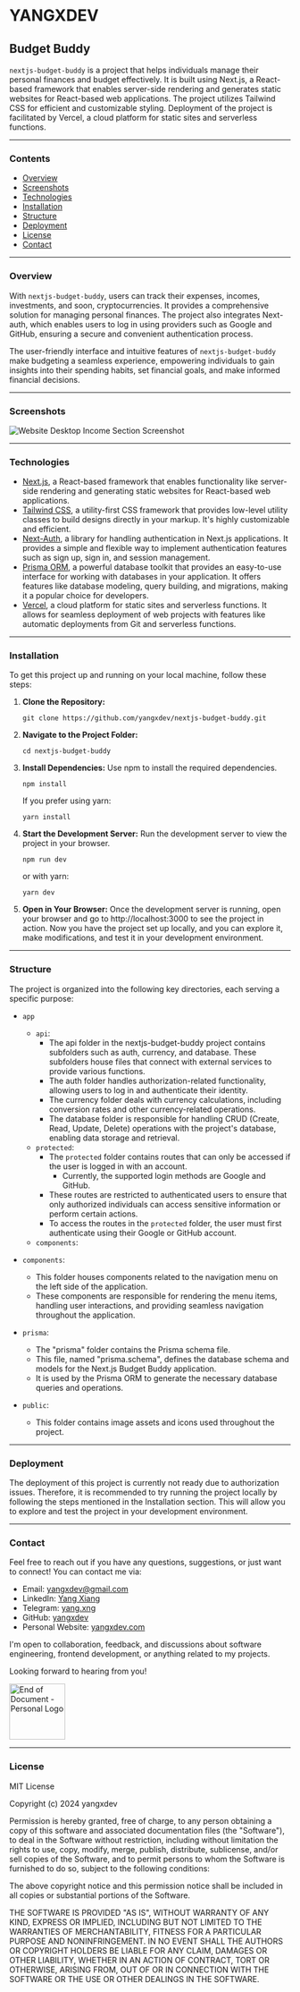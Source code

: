 # YANGXDEV

## Budget Buddy

`nextjs-budget-buddy` is a project that helps individuals manage their personal finances and budget effectively. It is built using Next.js, a React-based framework that enables server-side rendering and generates static websites for React-based web applications. The project utilizes Tailwind CSS for efficient and customizable styling. Deployment of the project is facilitated by Vercel, a cloud platform for static sites and serverless functions.

---

### Contents

- [Overview](#overview)
- [Screenshots](#screenshots)
- [Technologies](#technologies)
- [Installation](#installation)
- [Structure](#structure)
- [Deployment](#deployment)
- [License](#license)
- [Contact](#contact)

---

### Overview

With `nextjs-budget-buddy`, users can track their expenses, incomes, investments, and soon, cryptocurrencies. It provides a comprehensive solution for managing personal finances. The project also integrates Next-auth, which enables users to log in using providers such as Google and GitHub, ensuring a secure and convenient authentication process.

The user-friendly interface and intuitive features of `nextjs-budget-buddy` make budgeting a seamless experience, empowering individuals to gain insights into their spending habits, set financial goals, and make informed financial decisions.

---

### Screenshots

![Website Desktop Income Section Screenshot](./public/nextjs-budget-buddy-preview1.PNG)

<!-- <div class="flex">
    <img src="/public/readme/mobile_portfolio.png" alt="Website Mobile Portfolio Section Screenshot" width="400">&nbsp;&nbsp;
</div> -->

---

### Technologies

- [Next.js](https://nextjs.org/), a React-based framework that enables functionality like server-side rendering and generating static websites for React-based web applications.
- [Tailwind CSS](https://tailwindcss.com/), a utility-first CSS framework that provides low-level utility classes to build designs directly in your markup. It's highly customizable and efficient.
- [Next-Auth](https://next-auth.js.org/), a library for handling authentication in Next.js applications. It provides a simple and flexible way to implement authentication features such as sign up, sign in, and session management.
- [Prisma ORM](https://www.prisma.io/), a powerful database toolkit that provides an easy-to-use interface for working with databases in your application. It offers features like database modeling, query building, and migrations, making it a popular choice for developers.
- [Vercel](https://vercel.com), a cloud platform for static sites and serverless functions. It allows for seamless deployment of web projects with features like automatic deployments from Git and serverless functions.

---

### Installation

To get this project up and running on your local machine, follow these steps:

1. **Clone the Repository:**
   ```
   git clone https://github.com/yangxdev/nextjs-budget-buddy.git
   ```
2. **Navigate to the Project Folder:**
   ```
   cd nextjs-budget-buddy
   ```
3. **Install Dependencies:**
   Use npm to install the required dependencies.
   ```
   npm install
   ```
   If you prefer using yarn:
   ```
   yarn install
   ```
4. **Start the Development Server:**
   Run the development server to view the project in your browser.
   ```
   npm run dev
   ```
   or with yarn:
   ```
   yarn dev
   ```
5. **Open in Your Browser:**
   Once the development server is running, open your browser and go to http://localhost:3000 to see the project in action.
   Now you have the project set up locally, and you can explore it, make modifications, and test it in your development environment.

---

### Structure

The project is organized into the following key directories, each serving a specific purpose:
- `app`
    - `api`: 
        - The api folder in the nextjs-budget-buddy project contains subfolders such as auth, currency, and database. These subfolders house files that connect with external services to provide various functions.
        - The auth folder handles authorization-related functionality, allowing users to log in and authenticate their identity.
        - The currency folder deals with currency calculations, including conversion rates and other currency-related operations.
        - The database folder is responsible for handling CRUD (Create, Read, Update, Delete) operations with the project's database, enabling data storage and retrieval.
    - `protected`:
         - The `protected` folder contains routes that can only be accessed if the user is logged in with an account.
            - Currently, the supported login methods are Google and GitHub.
         - These routes are restricted to authenticated users to ensure that only authorized individuals can access sensitive information or perform certain actions.
         - To access the routes in the `protected` folder, the user must first authenticate using their Google or GitHub account.
    - `components`:

- `components`:
    - This folder houses components related to the navigation menu on the left side of the application.
    - These components are responsible for rendering the menu items, handling user interactions, and providing seamless navigation throughout the application.
- `prisma`:
    - The "prisma" folder contains the Prisma schema file.
    - This file, named "prisma.schema", defines the database schema and models for the Next.js Budget Buddy application.
    - It is used by the Prisma ORM to generate the necessary database queries and operations.
- `public`:
    - This folder contains image assets and icons used throughout the project.
<!-- - `app`
  - `components`
    - `content`: Contains components related to content sections, such as project descriptions and educational background.
    - `functional`: Encompasses functional components that handle specific features or functionalities.
    - `ui`: Houses reusable UI components for consistent styling and design patterns
  - `css`. Holds the project's styles using the `styles.module.css` file.
- `public`
  - `cv`: Hosts the Curriculum Vitae (CV) in PDF format for easy access.
  - `logos`: Stores logos used throughout the project.
  - `personal`: Contains images related to personal projects, providing visual representations.
  - `university`: Includes images related to university projects, showcasing academic endeavors.

#### Additional Notes:

- **Modular Components**: The division of components into content, functional, and ui within the app directory promotes modularity, making it easier to manage and reuse code.

- **Styles**: Centralized styling is maintained in the app/css directory through the styles.module.css file, ensuring a consistent and organized approach to styling.

- **Resource Storage**: The public directory serves as a centralized location for static assets, including the CV, project logos, and images related to both personal and university projects. -->

---

### Deployment
The deployment of this project is currently not ready due to authorization issues. Therefore, it is recommended to try running the project locally by following the steps mentioned in the Installation section. This will allow you to explore and test the project in your development environment.

<!-- This project is currently deployed on Vercel for personal use. If you wish to deploy a similar project, follow these steps:

#### Prerequisites:

- **Vercel Account**: Ensure you have an account on [Vercel](https://vercel.com). If not, sign up for a free account.

#### Deployment Steps:

1. **Connect Repository:**
   - Log in to your Vercel account.
   - Navigate to the dashboard and click on "Import Project."
   - Select the repository where your project is hosted.
2. **Configure Settings:**
   - Choose the branch you want to deploy (e.g., main or master).
   - Set the build command to match your project setup (e.g., npm run build).
3. **Environment Variables:**
   - If your project requires environment variables, configure them in the Vercel dashboard under the project settings.
4. **Deploy:**
   - Click on the "Deploy" button to initiate the deployment process.

#### Accessing the Dashboard:

To access the dashboard:

1. [Log in to Vercel](https://vercel.com/login).
2. Navigate to the dashboard to view deployment details, logs, and project settings.

#### Updating the Deployment:

For any updates or changes to the project, simply push the changes to the connected branch. Vercel will automatically trigger a new deployment. -->

---

### Contact

Feel free to reach out if you have any questions, suggestions, or just want to connect! You can contact me via:

- Email: yangxdev@gmail.com
- LinkedIn: [Yang Xiang](https://www.linkedin.com/in/yangxng/)
- Telegram: [yang.xng](https://t.me/yangxng)
- GitHub: [yangxdev](https://github.com/yangxdev)
- Personal Website: [yangxdev.com](https://www.yangxdev.com)

I'm open to collaboration, feedback, and discussions about software engineering, frontend development, or anything related to my projects.

Looking forward to hearing from you!

 <img src="./public/logo_small_gray.jpg" alt="End of Document - Personal Logo" width="100">

---

### License

MIT License

Copyright (c) 2024 yangxdev

Permission is hereby granted, free of charge, to any person obtaining a copy
of this software and associated documentation files (the "Software"), to deal
in the Software without restriction, including without limitation the rights
to use, copy, modify, merge, publish, distribute, sublicense, and/or sell
copies of the Software, and to permit persons to whom the Software is
furnished to do so, subject to the following conditions:

The above copyright notice and this permission notice shall be included in all
copies or substantial portions of the Software.

THE SOFTWARE IS PROVIDED "AS IS", WITHOUT WARRANTY OF ANY KIND, EXPRESS OR
IMPLIED, INCLUDING BUT NOT LIMITED TO THE WARRANTIES OF MERCHANTABILITY,
FITNESS FOR A PARTICULAR PURPOSE AND NONINFRINGEMENT. IN NO EVENT SHALL THE
AUTHORS OR COPYRIGHT HOLDERS BE LIABLE FOR ANY CLAIM, DAMAGES OR OTHER
LIABILITY, WHETHER IN AN ACTION OF CONTRACT, TORT OR OTHERWISE, ARISING FROM,
OUT OF OR IN CONNECTION WITH THE SOFTWARE OR THE USE OR OTHER DEALINGS IN THE
SOFTWARE.
